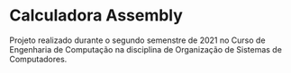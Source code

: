 # Calculadora  Assembly

Projeto realizado durante o  segundo semenstre de 2021 no Curso de Engenharia de Computação na disciplina de Organização de Sistemas de Computadores.
